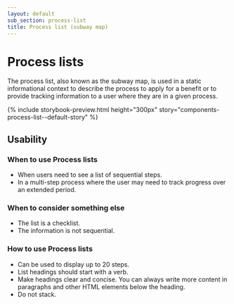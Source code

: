 ```yaml
---
layout: default
sub_section: process-list
title: Process list (subway map)
---
```


# Process lists

<div class="va-introtext" markdown="1">
The process list, also known as the subway map, is used in a static informational context to describe the process to apply for a benefit or to provide tracking information to a user where they are in a given process.
</div>

{% include storybook-preview.html height="300px" story="components-process-list--default-story" %}

## Usability

### When to use Process lists

- When users need to see a list of sequential steps.
- In a multi-step process where the user may need to track progress over an extended period.

### When to consider something else

- The list is a checklist.
- The information is not sequential.

### How to use Process lists

- Can be used to display up to 20 steps.
- List headings should start with a verb.
- Make headings clear and concise. You can always write more content in paragraphs and other HTML elements below the heading.
- Do not stack.


